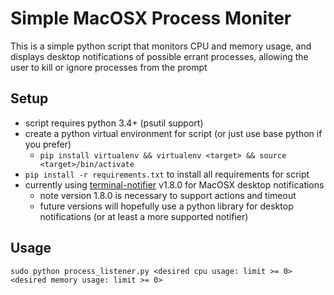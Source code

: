 # Simple MacOSX Process Moniter

This is a simple python script that monitors CPU and memory usage, and displays desktop notifications of possible errant processes, allowing the user to kill or ignore processes from the prompt

## Setup

- script requires python 3.4+ (psutil support)
- create a python virtual environment for script (or just use base python if you prefer)
  - `pip install virtualenv && virtualenv <target> && source <target>/bin/activate`
- `pip install -r requirements.txt` to install all requirements for script
- currently using [terminal-notifier](https://github.com/julienXX/terminal-notifier) v1.8.0 for MacOSX desktop notifications
  - note version 1.8.0 is necessary to support actions and timeout
  - future versions will hopefully use a python library for desktop notifications (or at least a more supported notifier)
  
## Usage

`sudo python process_listener.py <desired cpu usage: limit >= 0> <desired memory usage: limit >= 0>`
  
